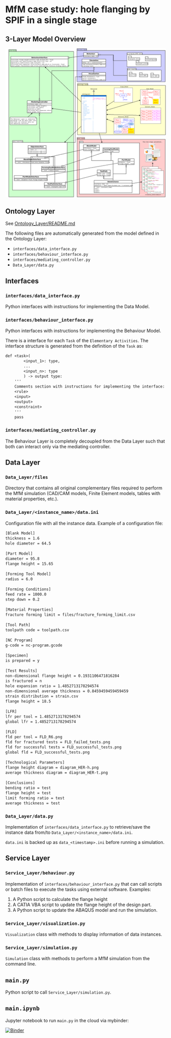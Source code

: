 # MfM case study: hole flanging by SPIF in a single stage


## 3-Layer Model Overview

![](packages.png)


## Ontology Layer

See [Ontology_Layer/README.md](Ontology_Layer/README.md)

The following files are automatically generated from the model defined in the Ontology Layer:

- `interfaces/data_interface.py`
- `interfaces/behaviour_interface.py`
- `interfaces/mediating_controller.py`
- `Data_Layer/data.py`

## Interfaces

### `interfaces/data_interface.py`

Python interfaces with instructions for implementing the Data Model.


### `interfaces/behaviour_interface.py`

Python interfaces with instructions for implementing the Behaviour Model.

There is a interface for each `Task` of the `Elementary Activities`.
The interface structure is generated from the definition of the `Task` as:

    def <task>(
            <input_1>: type, 
            ...
            <input_n>: type
            ) -> output type:
        '''
        Comments section with instructions for implementing the interface:
        <rule>
        <input>
        <output>
        <constraint>
        '''
        pass

### `interfaces/mediating_controller.py`

The Behaviour Layer is completely decoupled from the Data Layer such that both can interact only via the mediating controller.


## Data Layer

### `Data_Layer/files`

Directory that contains all original complementary files required to perform the MfM simulation (CAD/CAM models, Finite Element models, tables with material properties, etc.).


### `Data_Layer/<instance_name>/data.ini`

Configuration file with all the instance data. 
Example of a configuration file:

    [Blank Model]
    thickness = 1.6
    hole diameter = 64.5
    
    [Part Model]
    diameter = 95.8
    flange height = 15.65
    
    [Forming Tool Model]
    radius = 6.0
    
    [Forming Conditions]
    feed rate = 1000.0
    step down = 0.2
    
    [Material Properties]
    fracture forming limit = files/fracture_forming_limit.csv
    
    [Tool Path]
    toolpath code = toolpath.csv
    
    [NC Program]
    g-code = nc-program.gcode
    
    [Specimen]
    is prepared = y
    
    [Test Results]
    non-dimensional flange height = 0.1931106471816284
    is fractured = n
    hole expansion ratio = 1.4852713178294574
    non-dimensional average thickness = 0.8459459459459459
    strain distribution = strain.csv
    flange height = 18.5
    
    [LFR]
    lfr per tool = 1.4852713178294574
    global lfr = 1.4852713178294574
    
    [FLD]
    fld per tool = FLD_R6.png
    fld for fractured tests = FLD_failed_tests.png
    fld for successful tests = FLD_successful_tests.png
    global fld = FLD_successful_tests.png
    
    [Technological Parameters]
    flange height diagram = diagram_HER-h.png
    average thickness diagram = diagram_HER-t.png
    
    [Conclusions]
    bending ratio = test
    flange height = test
    limit forming ratio = test
    average thickness = test


### `Data_Layer/data.py`

Implementation of `interfaces/data_interface.py` to retrieve/save the instance data from/to `Data_Layer/<instance_name>/data.ini`.

`data.ini` is backed up as `data_<timestamp>.ini` before running a simulation.


## Service Layer

### `Service_Layer/behaviour.py`

Implementation of `interfaces/behaviour_interface.py` that can call scripts or batch files to execute the tasks using external software. Examples:

1. A Python script to calculate the flange height
2. A CATIA VBA script to update the flange height of the design part. 
3. A Python script to update the ABAQUS model and run the simulation.


### `Service_Layer/visualization.py`

`Visualization` class with methods to display information of data instances.

### `Service_Layer/simulation.py`

`Simulation` class with methods to perform a MfM simulation from the command line.


## `main.py`

Python script to call `Service_Layer/simulation.py`.


## `main.ipynb`

Jupyter notebook to run `main.py` in the cloud via mybinder:

[![Binder](https://mybinder.org/badge_logo.svg)](
https://mybinder.org/v2/gh/ModelsforManufacturing/hole-flanging-by-SPIF-in-a-single-stage/HEAD?labpath=main.ipynb)

